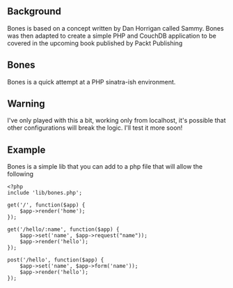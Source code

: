 ## Background
Bones is based on a concept written by Dan Horrigan called Sammy. Bones was then adapted to create a simple PHP and CouchDB application to be covered in the upcoming book published by Packt Publishing

## Bones
Bones is a quick attempt at a PHP sinatra-ish environment.

## Warning
I've only played with this a bit, working only from localhost, it's possible that other configurations will break the logic. I'll test it more soon!

## Example
Bones is a simple lib that you can add to a php file that will allow the following

	<?php
	include 'lib/bones.php';

	get('/', function($app) {
	    $app->render('home');
	});

	get('/hello/:name', function($app) {
		$app->set('name', $app->request("name"));
	    $app->render('hello');
	});

	post('/hello', function($app) {
		$app->set('name', $app->form('name'));
	    $app->render('hello');
	});